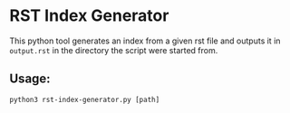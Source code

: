 # RST Index Generator

This python tool generates an index from a given rst file and
outputs it in ```output.rst``` in the directory the script were started from.

## Usage:

```console
python3 rst-index-generator.py [path]
```